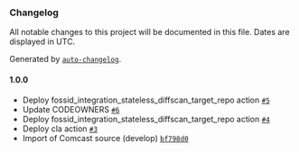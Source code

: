 ### Changelog

All notable changes to this project will be documented in this file. Dates are displayed in UTC.

Generated by [`auto-changelog`](https://github.com/CookPete/auto-changelog).

#### 1.0.0

- Deploy fossid_integration_stateless_diffscan_target_repo action [`#5`](https://github.com/rdkcentral/WebconfigFramework/pull/5)
- Update CODEOWNERS [`#6`](https://github.com/rdkcentral/WebconfigFramework/pull/6)
- Deploy fossid_integration_stateless_diffscan_target_repo action [`#4`](https://github.com/rdkcentral/WebconfigFramework/pull/4)
- Deploy cla action [`#3`](https://github.com/rdkcentral/WebconfigFramework/pull/3)
- Import of Comcast source (develop) [`bf798d0`](https://github.com/rdkcentral/WebconfigFramework/commit/bf798d05bfd5de2b4e1a58d76fdc0108b5a85091)
